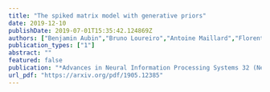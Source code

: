 ```yaml
---
title: "The spiked matrix model with generative priors"
date: 2019-12-10
publishDate: 2019-07-01T15:35:42.124869Z
authors: ["Benjamin Aubin","Bruno Loureiro","Antoine Maillard","Florent Krzakala","Lenka Zdeborová"]
publication_types: ["1"]
abstract: ""
featured: false
publication: "*Advances in Neural Information Processing Systems 32 (NeurIPS 2019)*"
url_pdf: "https://arxiv.org/pdf/1905.12385"
---
```



